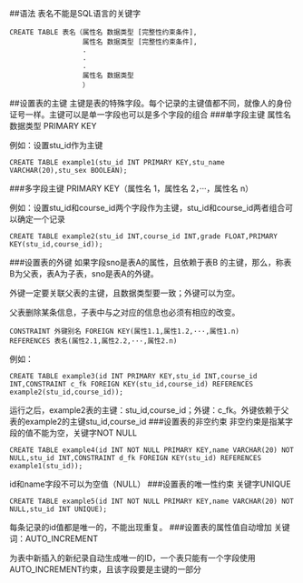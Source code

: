 ##语法
表名不能是SQL语言的关键字
```
CREATE TABLE 表名（属性名 数据类型 [完整性约束条件],
                  属性名 数据类型 [完整性约束条件],
                  .
                  .
                  .
                  属性名 数据类型
                  ）
```
##设置表的主键
主键是表的特殊字段。每个记录的主键值都不同，就像人的身份证号一样。主键可以是单一字段也可以是多个字段的组合
###单字段主键
属性名 数据类型 PRIMARY KEY

例如：设置stu_id作为主键
```
CREATE TABLE example1(stu_id INT PRIMARY KEY,stu_name VARCHAR(20),stu_sex BOOLEAN);
```
###多字段主键
PRIMARY KEY（属性名 1，属性名 2，···，属性名 n）

例如：设置stu_id和course_id两个字段作为主键，stu_id和course_id两者组合可以确定一个记录
```
CREATE TABLE example2(stu_id INT,course_id INT,grade FLOAT,PRIMARY KEY(stu_id,course_id));
```
###设置表的外键
如果字段sno是表A的属性，且依赖于表B 的主键，那么，称表B为父表，表A为子表，sno是表A的外键。

外键一定要关联父表的主键，且数据类型要一致；外键可以为空。

父表删除某条信息，子表中与之对应的信息也必须有相应的改变。
```
CONSTRAINT 外键别名 FOREIGN KEY(属性1.1,属性1.2,···,属性1.n) 
REFERENCES 表名(属性2.1,属性2.2,···,属性2.n)
```
例如：
```
CREATE TABLE example3(id INT PRIMARY KEY,stu_id INT,course_id INT,CONSTRAINT c_fk FOREIGN KEY(stu_id,course_id) REFERENCES example2(stu_id,course_id));
```
运行之后，example2表的主键：stu_id,course_id；外键：c_fk。外键依赖于父表的example2的主键stu_id,course_id
###设置表的非空约束
非空约束是指某字段的值不能为空，关键字NOT NULL
```
CREATE TABLE example4(id INT NOT NULL PRIMARY KEY,name VARCHAR(20) NOT NULL,stu_id INT,CONSTRAINT d_fk FOREIGN KEY(stu_id) REFERENCES example1(stu_id));
```
id和name字段不可以为空值（NULL）
###设置表的唯一性约束
关键字UNIQUE
```
CREATE TABLE example5(id INT NOT NULL PRIMARY KEY,name VARCHAR(20) NOT NULL,stu_id INT UNIQUE);
```
每条记录的id值都是唯一的，不能出现重复。
###设置表的属性值自动增加
关键词：AUTO_INCREMENT

为表中新插入的新纪录自动生成唯一的ID，一个表只能有一个字段使用AUTO_INCREMENT约束，且该字段要是主键的一部分
